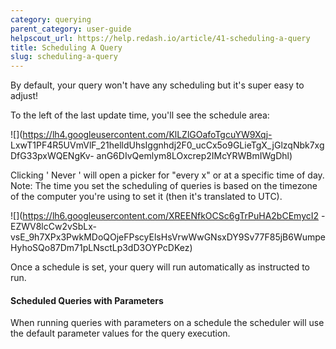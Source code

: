 ```yaml
---
category: querying
parent_category: user-guide
helpscout_url: https://help.redash.io/article/41-scheduling-a-query
title: Scheduling A Query
slug: scheduling-a-query
---
```

By default, your query won't have any scheduling but it's super easy to
adjust!

To the left of the last update time, you'll see the schedule area:

![](https://lh4.googleusercontent.com/KlLZlGOafoTgcuYW9Xqj-
LxwT1PF4R5UVmVlF_21helldUhsIggnhdj2F0_ucCx5o9GLieTgX_jGlzqNbk7xgDfG33pxWQENgKv-
anG6DIvQemlym8LOxcrep2IMcYRWBmIWgDhl)

Clicking  ' Never ' will open a picker for "every x" or at a specific time of
day. Note: The time you set the scheduling of queries is based on the timezone
of the computer you're using to set it (then it's translated to UTC).

![](https://lh6.googleusercontent.com/XREENfkOCSc6gTrPuHA2bCEmycI2
-EZWV8lcCw2vSbLx-
vsE_9h7XPx3PwkMDoQOjeFPscyElsHsVrwWwGNsxDY9Sv77F85jB6WumpeHyhoSQo87Dm71pLNsctLp3dD3OYPcDKez)

Once a schedule is set, your query will run automatically as instructed to
run.

#### Scheduled Queries with Parameters

When running queries with parameters on a schedule the scheduler will use the
default parameter values for the query execution.

